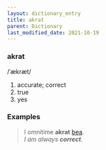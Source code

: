 ```yaml
---
layout: dictionary_entry
title: akrat
parent: Dictionary
last_modified_date: 2021-10-19
---
```


### akrat
/ˈækræt/
1. accurate; correct
2. true
3. yes

### Examples
> I omnitime **akrat** [bea](./bea).  
*I am always **correct**.*